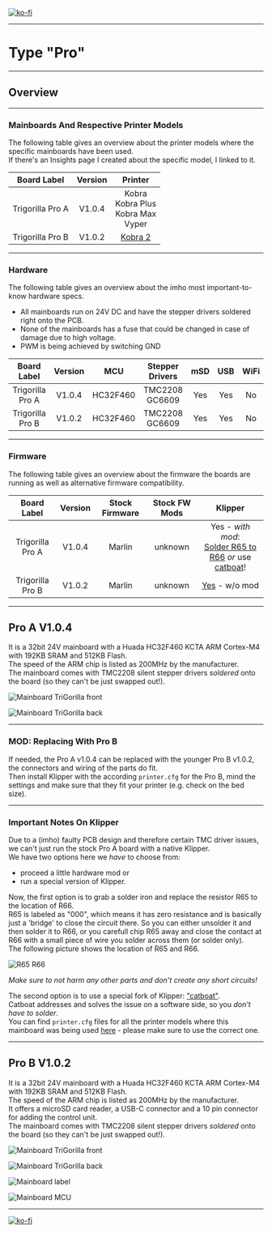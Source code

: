 <link rel=”manifest” href=”docs/manifest.webmanifest”>

[![ko-fi](https://ko-fi.com/img/githubbutton_sm.svg)](https://ko-fi.com/U6U5NPB51)  

---  

# Type "Pro"


---

## Overview  

---

### Mainboards And Respective Printer Models 

The following table gives an overview about the printer models where the specific mainboards have been used.  
If there's an Insights page I created about the specific model, I linked to it.   

| Board Label | Version | Printer |
|:-----------:|:-------:|:-------:|
| Trigorilla Pro A | V1.0.4 | Kobra <br> Kobra Plus <br> Kobra Max <br> Vyper | 
| Trigorilla Pro B | V1.0.2 | [Kobra 2](https://1coderookie.github.io/Kobra2Insights/hardware/mainboard/#trigorilla-pro-b-v_102-stock) | 

---

### Hardware

The following table gives an overview about the imho most important-to-know hardware specs.  

- All mainboards run on 24V DC and have the stepper drivers soldered right onto the PCB.  
- None of the mainboards has a fuse that could be changed in case of damage due to high voltage.  
- PWM is being achieved by switching GND 

| Board Label | Version | MCU | Stepper Drivers | mSD | USB | WiFi | 
|:-----------:|:-------:|:---:|:---------------:|:---:|:---:|:----:|
| Trigorilla Pro A | V1.0.4 | HC32F460 | TMC2208 <br> GC6609 |  Yes | Yes | No |
| Trigorilla Pro B | V1.0.2 | HC32F460 | TMC2208 <br> GC6609 |  Yes | Yes | No |


---

### Firmware

The following table gives an overview about the firmware the boards are running as well as alternative firmware compatibility.  


| Board Label | Version | Stock Firmware | Stock FW Mods | Klipper |
|:-----------:|:-------:|:--------------:|:-------:|:-------------:|
| Trigorilla Pro A | V1.0.4 | Marlin | unknown | Yes - *with mod*: <br> [Solder R65 to R66](type_pro.md#important-notes-on-klipper) *or* use [catboat](https://github.com/printers-for-people/catboat)! |
| Trigorilla Pro B | V1.0.2 | Marlin | unknown | [Yes](https://github.com/1coderookie/Klipper4Kobra2series/tree/main/Kobra2) - w/o mod |


---

## Pro A V1.0.4

It is a 32bit 24V mainboard with a Huada HC32F460 KCTA ARM Cortex-M4 with 192KB SRAM and 512KB Flash.  
The speed  of the ARM chip is listed as 200MHz by the manufacturer.  
The mainboard comes with TMC2208 silent stepper drivers *soldered* onto the board (so they can't be just swapped out!).   

![Mainboard TriGorilla front](assets/images/Pro_A_v104_front_web.jpg)  

![Mainboard TriGorilla back](assets/images/Pro_A_v104_back_web.jpg)  

---

### MOD: Replacing With Pro B

If needed, the Pro A v1.0.4 can be replaced with the younger Pro B v1.0.2, the connectors and wiring of the parts do fit.  
Then install Klipper with the according `printer.cfg` for the Pro B, mind the settings and make sure that they fit your printer (e.g. check on the bed size).  


---

### Important Notes On Klipper

Due to a (imho) faulty PCB design and therefore certain TMC driver issues, we can't just run the stock Pro A board with a native Klipper.   
We have two options here we *have* to choose from:  
- proceed a little hardware mod or  
- run a special version of Klipper.  

Now, the first option is to grab a solder iron and replace the resistor R65 to the location of R66.  
R65 is labeled as "000", which means it has zero resistance and is basically just a 'bridge' to close the circuit there. So you can either unsolder it and then solder it to R66, or you carefull chip R65 away and close the contact at R66 with a small piece of wire you solder across them (or solder only).  
The following picture shows the location of R65 and R66.  

![R65 R66](assets/images/closeup_solder_web.jpg)  


*Make sure to not harm any other parts and don't create any short circuits!*     



The second option is to use a special fork of Klipper: ["catboat"](https://github.com/printers-for-people/catboat).  
Catboat addresses and solves the issue on a software side, so you *don't have to solder*.  
You can find `printer.cfg` files for all the printer models where this mainboard was being used [here](https://github.com/printers-for-people/catboat/tree/main/config) - please make sure to use the correct one.  


---

## Pro B V1.0.2 
  
It is a 32bit 24V mainboard with a Huada HC32F460 KCTA ARM Cortex-M4 with 192KB SRAM and 512KB Flash.  
The speed  of the ARM chip is listed as 200MHz by the manufacturer.  
It offers a microSD card reader, a USB-C connector and a 10 pin connector for adding the control unit.    
The mainboard comes with TMC2208 silent stepper drivers *soldered* onto the board (so they can't be just swapped out!).   

<!--
??? info "Maybe GC6609 Stepper Drivers Are Being Used As Well!"  

    It seems that Anycubic changed the stepper drivers from original TMC2208 to cheap 2208/2209 clones, called "GC6609".  
    When exactly this change took place and whether it's a permanent solution or if only a certain batch of these mainboards have been populated with these kind of stepper drivers is unknown. It seems though that the mainboards which are equipped with these drivers are set up with silver heatsinkns instead of black heatsinks.    
    However, the following picture shows this stepper driver (you'd have to take off the heatsink to identify which specific type was being used at your mainboard - which I wouldn't recommend to do if you're just curious to know which one you have..).    
    
    ![GC6609](../assets/images/board_GC6609-stepperdrivers_web.jpeg)  
    
    I personally don't know anything about these drivers, but @aspiringnobody shared his knowledge and findings in [this discussion](https://github.com/1coderookie/KobraGoNeoInsights/discussions/13). If you know anything more, please reach out and contribute to the discussion!  
    
    Thanks again to @aspiringnobody who came across this and reported it!  
-->  

<!--  
![Mainboard TriGorilla front assembled](assets/images/mobo_K2_full_web.jpeg)  
-->

![Mainboard TriGorilla front](assets/images/Trigorilla_Pro_B_v102_front_web.jpg)  

![Mainboard TriGorilla back](assets/images/Trigorilla_Pro_B_v102_back_web.jpg)  
  
![Mainboard label](assets/images/mobo_K2_label_web.jpeg)  

![Mainboard MCU](assets/images/mobo_K2_processor_web.jpeg)  



---

[![ko-fi](https://ko-fi.com/img/githubbutton_sm.svg)](https://ko-fi.com/U6U5NPB51)  
 
